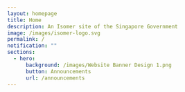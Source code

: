 ```yaml
---
layout: homepage
title: Home
description: An Isomer site of the Singapore Government
image: /images/isomer-logo.svg
permalink: /
notification: ""
sections:
  - hero:
      background: /images/Website Banner Design 1.png
      button: Announcements
      url: /announcements
---
```

